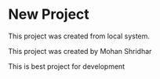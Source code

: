 # New Project

This project was created from local system.

This project was created by Mohan Shridhar

This is best project for development